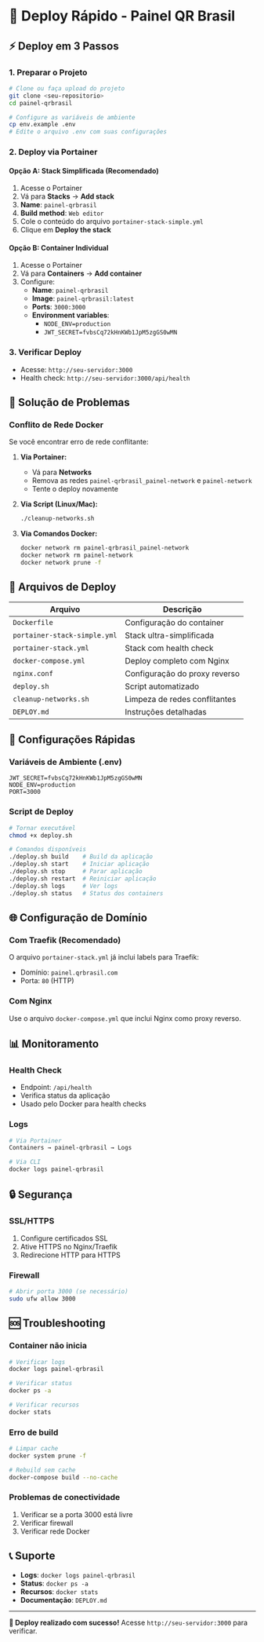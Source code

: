 # 🚀 Deploy Rápido - Painel QR Brasil

## ⚡ Deploy em 3 Passos

### 1. Preparar o Projeto
```bash
# Clone ou faça upload do projeto
git clone <seu-repositorio>
cd painel-qrbrasil

# Configure as variáveis de ambiente
cp env.example .env
# Edite o arquivo .env com suas configurações
```

### 2. Deploy via Portainer

#### Opção A: Stack Simplificada (Recomendado)
1. Acesse o Portainer
2. Vá para **Stacks** → **Add stack**
3. **Name**: `painel-qrbrasil`
4. **Build method**: `Web editor`
5. Cole o conteúdo do arquivo `portainer-stack-simple.yml`
6. Clique em **Deploy the stack**

#### Opção B: Container Individual
1. Acesse o Portainer
2. Vá para **Containers** → **Add container**
3. Configure:
   - **Name**: `painel-qrbrasil`
   - **Image**: `painel-qrbrasil:latest`
   - **Ports**: `3000:3000`
   - **Environment variables**:
     - `NODE_ENV=production`
     - `JWT_SECRET=fvbsCq72kHnKWb1JpM5zgGS0wMN`

### 3. Verificar Deploy
- Acesse: `http://seu-servidor:3000`
- Health check: `http://seu-servidor:3000/api/health`

## 🔧 Solução de Problemas

### Conflito de Rede Docker
Se você encontrar erro de rede conflitante:

1. **Via Portainer:**
   - Vá para **Networks**
   - Remova as redes `painel-qrbrasil_painel-network` e `painel-network`
   - Tente o deploy novamente

2. **Via Script (Linux/Mac):**
   ```bash
   ./cleanup-networks.sh
   ```

3. **Via Comandos Docker:**
   ```bash
   docker network rm painel-qrbrasil_painel-network
   docker network rm painel-network
   docker network prune -f
   ```

## 📁 Arquivos de Deploy

| Arquivo | Descrição |
|---------|-----------|
| `Dockerfile` | Configuração do container |
| `portainer-stack-simple.yml` | Stack ultra-simplificada |
| `portainer-stack.yml` | Stack com health check |
| `docker-compose.yml` | Deploy completo com Nginx |
| `nginx.conf` | Configuração do proxy reverso |
| `deploy.sh` | Script automatizado |
| `cleanup-networks.sh` | Limpeza de redes conflitantes |
| `DEPLOY.md` | Instruções detalhadas |

## 🔧 Configurações Rápidas

### Variáveis de Ambiente (.env)
```env
JWT_SECRET=fvbsCq72kHnKWb1JpM5zgGS0wMN
NODE_ENV=production
PORT=3000
```

### Script de Deploy
```bash
# Tornar executável
chmod +x deploy.sh

# Comandos disponíveis
./deploy.sh build    # Build da aplicação
./deploy.sh start    # Iniciar aplicação
./deploy.sh stop     # Parar aplicação
./deploy.sh restart  # Reiniciar aplicação
./deploy.sh logs     # Ver logs
./deploy.sh status   # Status dos containers
```

## 🌐 Configuração de Domínio

### Com Traefik (Recomendado)
O arquivo `portainer-stack.yml` já inclui labels para Traefik:
- Domínio: `painel.qrbrasil.com`
- Porta: `80` (HTTP)

### Com Nginx
Use o arquivo `docker-compose.yml` que inclui Nginx como proxy reverso.

## 📊 Monitoramento

### Health Check
- Endpoint: `/api/health`
- Verifica status da aplicação
- Usado pelo Docker para health checks

### Logs
```bash
# Via Portainer
Containers → painel-qrbrasil → Logs

# Via CLI
docker logs painel-qrbrasil
```

## 🔒 Segurança

### SSL/HTTPS
1. Configure certificados SSL
2. Ative HTTPS no Nginx/Traefik
3. Redirecione HTTP para HTTPS

### Firewall
```bash
# Abrir porta 3000 (se necessário)
sudo ufw allow 3000
```

## 🆘 Troubleshooting

### Container não inicia
```bash
# Verificar logs
docker logs painel-qrbrasil

# Verificar status
docker ps -a

# Verificar recursos
docker stats
```

### Erro de build
```bash
# Limpar cache
docker system prune -f

# Rebuild sem cache
docker-compose build --no-cache
```

### Problemas de conectividade
1. Verificar se a porta 3000 está livre
2. Verificar firewall
3. Verificar rede Docker

## 📞 Suporte

- **Logs**: `docker logs painel-qrbrasil`
- **Status**: `docker ps -a`
- **Recursos**: `docker stats`
- **Documentação**: `DEPLOY.md`

---

**🎯 Deploy realizado com sucesso!** Acesse `http://seu-servidor:3000` para verificar. 